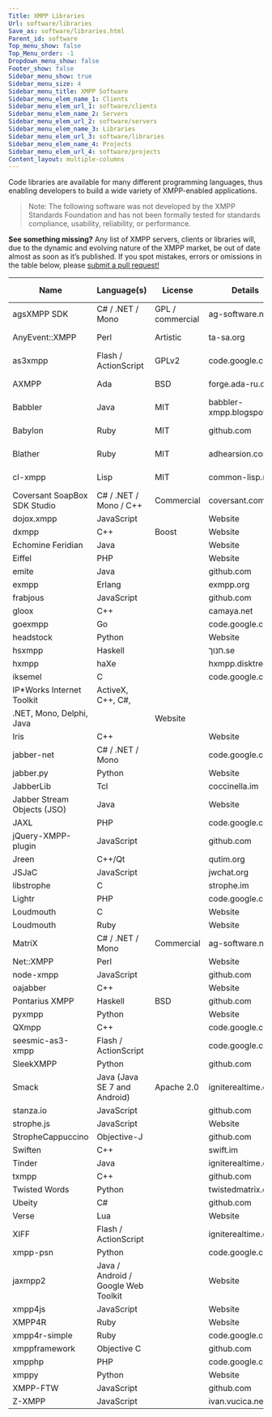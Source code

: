 ```yaml
---
Title: XMPP Libraries
Url: software/libraries
Save_as: software/libraries.html
Parent_id: software
Top_menu_show: false
Top_Menu_order: -1
Dropdown_menu_show: false
Footer_show: false
Sidebar_menu_show: true
Sidebar_menu_size: 4
Sidebar_menu_title: XMPP Software
Sidebar_menu_elem_name_1: Clients
Sidebar_menu_elem_url_1: software/clients
Sidebar_menu_elem_name_2: Servers
Sidebar_menu_elem_url_2: software/servers
Sidebar_menu_elem_name_3: Libraries
Sidebar_menu_elem_url_3: software/libraries
Sidebar_menu_elem_name_4: Projects
Sidebar_menu_elem_url_4: software/projects
Content_layout: multiple-columns
---
```


Code libraries are available for many different programming languages, thus enabling developers to build a wide variety of XMPP-enabled applications.

> Note: The following software was not developed by the XMPP Standards Foundation and has not been formally tested for standards compliance, usability, reliability, or performance.

__See something missing?__ Any list of XMPP servers, clients or libraries will, due to the dynamic and evolving nature of the XMPP market, be out of date almost as soon as it’s published. If you spot mistakes, errors or omissions in the table below, please [submit a pull request!](https://github.com/xsf/xmpp.org)


| Name                         | Language(s)                         | License          | Details                  | Latest Release |
|------------------------------|-------------------------------------|------------------|--------------------------|----------------|
| agsXMPP SDK                  | C# / .NET / Mono                    | GPL / commercial | ag-software.net          |                |
| AnyEvent::XMPP               | Perl                                | Artistic         | ta-sa.org                | 2012-06-14     |
| as3xmpp                      | Flash / ActionScript                | GPLv2            | code.google.com          | 2909-08-25     |
| AXMPP                        | Ada                                 | BSD              | forge.ada-ru.org         | 2011-03-07     |
| Babbler                      | Java                                | MIT              | babbler-xmpp.blogspot.de |                |
| Babylon                      | Ruby                                | MIT              | github.com               | 2009-03-31     |
| Blather                      | Ruby                                | MIT              | adhearsion.com           | 2013-08-26     |
| cl-xmpp                      | Lisp                                | MIT              | common-lisp.net          | 2008-07-12     |
| Coversant SoapBox SDK Studio | C# / .NET / Mono / C++              | Commercial       | coversant.com            | unknown        |
| dojox.xmpp                   | JavaScript                          |                  | Website                  |                |
| dxmpp                        | C++                                 | Boost            | Website                  |                |
| Echomine Feridian            | Java                                |                  | Website                  |                |
| Eiffel                       | PHP                                 |                  | Website                  |                |
| emite                        | Java                                |                  | github.com               |                |
| exmpp                        | Erlang                              |                  | exmpp.org                |                |
| frabjous                     | JavaScript                          |                  | github.com               |                |
| gloox                        | C++                                 |                  | camaya.net               |                |
| goexmpp                      | Go                                  |                  | code.google.com          |                |
| headstock                    | Python                              |                  | Website                  |                |
| hsxmpp                       | Haskell                             |                  | חנוך.se                  |                |
| hxmpp                        | haXe                                |                  | hxmpp.disktree.net       |                |
| iksemel                      | C                                   |                  | code.google.com          |                |
| IP*Works Internet Toolkit    | ActiveX, C++, C#,                   |                  |                          |                |
| .NET, Mono, Delphi, Java     |                                     | Website          |                          |                |
| Iris                         | C++                                 |                  | Website                  |                |
| jabber-net                   | C# / .NET / Mono                    |                  | code.google.com          |                |
| jabber.py                    | Python                              |                  | Website                  |                |
| JabberLib                    | Tcl                                 |                  | coccinella.im            |                |
| Jabber Stream Objects (JSO)  | Java                                |                  | Website                  |                |
| JAXL                         | PHP                                 |                  | code.google.com          |                |
| jQuery-XMPP-plugin           | JavaScript                          |                  | github.com               |                |
| Jreen                        | C++/Qt                              |                  | qutim.org                |                |
| JSJaC                        | JavaScript                          |                  | jwchat.org               |                |
| libstrophe                   | C                                   |                  | strophe.im               |                |
| Lightr                       | PHP                                 |                  | code.google.com          |                |
| Loudmouth                    | C                                   |                  | Website                  |                |
| Loudmouth                    | Ruby                                |                  | Website                  |                |
| MatriX                       | C# / .NET / Mono                    | Commercial       | ag-software.net          | 2014-01-22     |
| Net::XMPP                    | Perl                                |                  | Website                  |                |
| node-xmpp                    | JavaScript                          |                  | github.com               |                |
| oajabber                     | C++                                 |                  | Website                  |                |
| Pontarius XMPP               | Haskell                             | BSD              | github.com               |                |
| pyxmpp                       | Python                              |                  | Website                  |                |
| QXmpp                        | C++                                 |                  | code.google.com          |                |
| seesmic-as3-xmpp             | Flash / ActionScript                |                  | code.google.com          |                |
| SleekXMPP                    | Python                              |                  | github.com               |                |
| Smack                        | Java (Java SE 7 and Android)        | Apache 2.0       | igniterealtime.org       | 2015-07-15     |
| stanza.io                    | JavaScript                          |                  | github.com               |                |
| strophe.js                   | JavaScript                          |                  | Website                  |                |
| StropheCappuccino            | Objective-J                         |                  | github.com               |                |
| Swiften                      | C++                                 |                  | swift.im                 |                |
| Tinder                       | Java                                |                  | igniterealtime.org       |                |
| txmpp                        | C++                                 |                  | github.com               |                |
| Twisted Words                | Python                              |                  | twistedmatrix.com        |                |
| Ubeity                       | C#                                  |                  | github.com               |                |
| Verse                        | Lua                                 |                  | Website                  |                |
| XIFF                         | Flash / ActionScript                |                  | igniterealtime.org       |                |
| xmpp-psn                     | Python                              |                  | code.google.com          |                |
| jaxmpp2                      | Java / Android / Google Web Toolkit |                  | Website                  |                |
| xmpp4js                      | JavaScript                          |                  | Website                  |                |
| XMPP4R                       | Ruby                                |                  | Website                  |                |
| xmpp4r-simple                | Ruby                                |                  | code.google.com          |                |
| xmppframework                | Objective C                         |                  | github.com               |                |
| xmpphp                       | PHP                                 |                  | code.google.com          |                |
| xmppy                        | Python                              |                  | Website                  |                |
| XMPP-FTW                     | JavaScript                          |                  | github.com               |                |
| Z-XMPP                       | JavaScript                          |                  | ivan.vucica.net          |                |